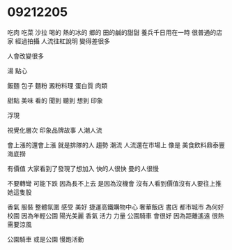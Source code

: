 # 09212205
吃肉
吃菜
沙拉
喝的
熱的冰的
鄉的
田的鹹的甜甜
養兵千日用在一時
很普通的店家 經過拍攝 人流往紅說明 變得差很多

人會改變很多

湯
點心 

飯麵
包子
麵粉 澱粉料理
蛋白質 肉類

甜點
美味 看的 聞到 聽到 想到
印象

浮現

視覺化層次
印象品牌故事 人潮人流

會上漲的還會上漲
就是排隊的人
趨勢 潮流
人流還在市場上
像是 美食飲料鼎泰豐
海底撈

有價值 大家看到了發現了想加入
快的人很快
曼的人很慢

不要轉彎
 可能下跌 因為長不上去 是因為沒機會 沒有人看到價值沒有人要往上推她這隻股


 香氣 服裝 整體氛圍 感受 美好
 捷運高鐵購物中心 奢華飯店 書店
 都市城市
 為何好
 校園
 因為年輕公園
 陽光美麗
 香氣 活力 力量
 公園騎車
 會很好
 因為距離遙遠
 很熱 需要涼風

 公園騎車 或是公園 慢跑活動
